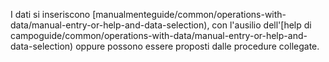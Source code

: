I dati si inseriscono [manualmenteguide/common/operations-with-data/manual-entry-or-help-and-data-selection), con l'ausilio dell'[help di campoguide/common/operations-with-data/manual-entry-or-help-and-data-selection) oppure possono essere proposti dalle procedure collegate.